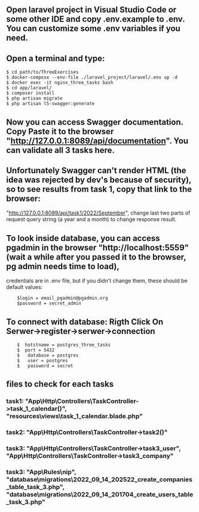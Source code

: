 ## Open laravel project in Visual Studio Code or some other IDE and copy .env.example to .env. You can customize some .env variables if you need. 
## Open a terminal and type:  
```
$ cd path/to/ThreeExercises
$ docker-compose --env-file ./laravel_project/laravel/.env up -d
$ docker exec -it nginx_three_tasks bash
$ cd app/laravel/
$ composer install
$ php artisan migrate
$ php artisan l5-swagger:generate
```
## Now you can access Swagger documentation. Copy Paste it to the browser "http://127.0.0.1:8089/api/documentation". You can validate all 3 tasks here.
## Unfortunately Swagger can't render HTML (the idea was rejected by dev's because of security), so to see results from task 1, copy that link to the browser: 
"http://127.0.0.1:8089/api/task1/2022/September", change last two parts of request query string (a year and a month) to change response result.
## To look inside database, you can access pgadmin in the browser "http://localhost:5559" (wait a while after you passed it to the browser, pg admin needs time to load), 
credentials are in .env file, but if you didn't change them, these should be default values:
```
	$login = email_pgadmin@pgadmin.org
	$password = secret_admin
```	
## To connect with database: Rigth Click On Serwer->register->serwer->connection
```
	$  hotstname = postgres_three_tasks
	$  port = 5432
	$	database = postgres
	$	user = postgres
	$	password = secret
```
## files to check  for each tasks
### task1: "App\Http\Controllers\TaskController->task_1_calendar()", "resources\views\task_1_calendar.blade.php"
### task2: "App\Http\Controllers\TaskController->task2()"
### task3: "App\Http\Controllers\TaskController->task3_user", "App\Http\Controllers\TaskController->task3_company"  
### task3: "App\Rules\nip", "database\migrations\2022_09_14_202522_create_companies_table_task_3.php", "database\migrations\2022_09_14_201704_create_users_table_task_3.php"
